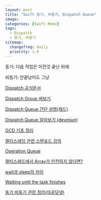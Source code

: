 ```yaml
---
layout: post
title: "Swift 동기, 비동기, Dispatch Queue"
image:
categories: [Swift Memo]
tags: 
  - Dispatch
  - 동기, 비동기
sitemap:
  changefreq: daily
  priority: 1.0
---
```


동기: 다음 작업은 이전것 끝난 뒤에

비동기: 안끝났어도 그냥



[Dispatch 공식문서](https://developer.apple.com/documentation/dispatch/dispatchqueue)

[Dispatch Group 써보기](https://beankhan.tistory.com/189)

[Dispatch Queue 간단 설명(제드)](https://zeddios.tistory.com/516)

[Dispatch Queue 알아보기 (devmjun)](https://devmjun.github.io/archive/01-DispatchQueue)

[GCD 기초 정리](https://devmjun.github.io/archive/1-GCD)

[멀티스레딩 관련 스탠포드 강의](https://www.edwith.org/swiftapp/lecture/19425?isDesc=false)

[Operation Queue](https://velog.io/@hansangjin96/Operation-Queue)

[멀티스레드에서 Array가 안전하지 않다면?](https://wlaxhrl.tistory.com/84)

[wait과 sleep의 차이](https://stackoverflow.com/questions/38105105/difference-between-dispatching-to-a-queue-with-sync-and-using-a-work-item-with)

[Waiting until the task finishes](https://stackoverflow.com/questions/42484281/waiting-until-the-task-finishes)

[동기 비동기 관련 정리(야곰닷넷)](https://yagom.net/forums/topic/%EC%95%BC%EA%B3%B0%EB%8B%B7%EB%84%B7-%EC%A7%88%EB%AC%B8%EB%AA%A8%EC%9D%8C-6/)

